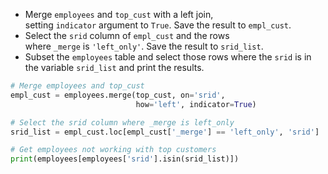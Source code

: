 - Merge `employees` and `top_cust` with a left join, setting `indicator` argument to `True`. Save the result to `empl_cust`.
- Select the `srid` column of `empl_cust` and the rows where `_merge` is `'left_only'`. Save the result to `srid_list`.
- Subset the `employees` table and select those rows where the `srid` is in the variable `srid_list` and print the results.
```Python
# Merge employees and top_cust
empl_cust = employees.merge(top_cust, on='srid', 
                            how='left', indicator=True)

# Select the srid column where _merge is left_only
srid_list = empl_cust.loc[empl_cust['_merge'] == 'left_only', 'srid']

# Get employees not working with top customers
print(employees[employees['srid'].isin(srid_list)])
```
